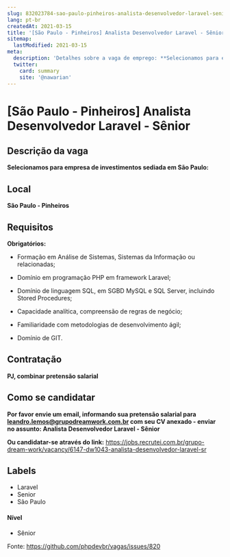 ```yaml
---
slug: 832023784-sao-paulo-pinheiros-analista-desenvolvedor-laravel-senior
lang: pt-br
createdAt: 2021-03-15
title: '[São Paulo - Pinheiros] Analista Desenvolvedor Laravel - Sênior - Vaga de Emprego'
sitemap:
  lastModified: 2021-03-15
meta:
  description: 'Detalhes sobre a vaga de emprego: **Selecionamos para empresa de investimentos sediada em São Paulo:**'
  twitter:
    card: summary
    site: '@nawarian'
---
```


# [São Paulo - Pinheiros] Analista Desenvolvedor Laravel - Sênior

## Descrição da vaga

**Selecionamos para empresa de investimentos sediada em São Paulo:**

## Local

**São Paulo - Pinheiros**

## Requisitos

**Obrigatórios:**
- Formação em Análise de Sistemas, Sistemas da Informação ou relacionadas;

- Domínio em programação PHP em framework Laravel;

- Domínio de linguagem SQL, em SGBD MySQL e SQL Server, incluindo Stored Procedures;

- Capacidade analítica, compreensão de regras de negócio;

- Familiaridade com metodologias de desenvolvimento ágil;

- Domínio de GIT.

## Contratação

**PJ, combinar pretensão salarial**

## Como se candidatar

**Por favor envie um email, informando sua pretensão salarial para leandro.lemos@grupodreamwork.com.br com seu CV anexado - enviar no assunto: Analista Desenvolvedor Laravel - Sênior**

**Ou candidatar-se através do link:** https://jobs.recrutei.com.br/grupo-dream-work/vacancy/6147-dw1043-analista-desenvolvedor-laravel-sr

## Labels
- Laravel
- Senior
- São Paulo

#### Nível
- Sênior

Fonte: https://github.com/phpdevbr/vagas/issues/820